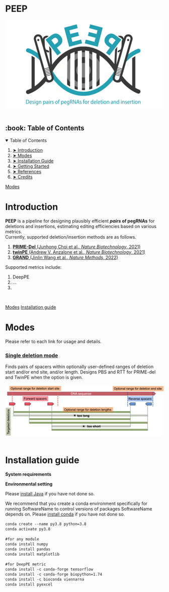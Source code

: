 # PEEP
 ![image](./images/PEEP_logo_demo.png)
  <br /> <br />

<!-- TABLE OF CONTENTS -->
<h2 id="table-of-contents"> :book: Table of Contents</h2>

<details open="open">
  <summary>Table of Contents</summary>
  <ol>
    <li><a href="#Introduction-"> ➤ Introduction</a></li>
    <li><a href="#Modes-"> ➤ Modes</a></li>
    <li><a href="#Installation-guide"> ➤ Installation Guide</a></li>
    <li><a href="#getting-started"> ➤ Getting Started</a></li>
    <li><a href="#references"> ➤ References</a></li>
    <li><a href="#credits"> ➤ Credits</a></li>
  </ol>
</details>

[Modes](#modes-)

# Introduction <br />

**PEEP** is a pipeline for designing plausibly efficient **_pairs_ of pegRNAs** for deletions and insertions, estimating editing efficiencies based on various metrics. <br />
Currently, supported deletion/insertion methods are as follows.
1. [**PRIME-Del** (Junhong Choi et al., _Nature Biotechnology_, 2021)](https://www.nature.com/articles/s41587-021-01025-z)
2. [**twinPE** (Andrew V. Anzalone et al., _Nature Biotechnology_, 2021)](https://www.nature.com/articles/s41587-021-01133-w)
3. [**GRAND** (Jinlin Wang et al., _Nature Methods_, 2022)](https://www.nature.com/articles/s41592-022-01399-1) <br />

Supported metrics include:
1. DeepPE
2. ...
3. 

 <br />


[Modes](#Modes)
[Installation guide](#Installation-guide)


# Modes <br />

Please refer to each link for usage and details.

### **[Single deletion mode](./markdowns/base.md)**　<br>

Finds pairs of spacers within optionally user-defined ranges of deletion start and/or end site, and/or length. Designs PBS and RTT for PRIME-del and TwinPE when the option is given. <br /> <br />
 ![image](./images/Mode_base_white.png)
  <br /> <br />



# Installation guide <br />
**System requirements** <br />

**Environmental setting**

Please [install Java](https://java.com/en/download/help/index_installing.html) if you have not done so.

We recommend that you create a conda environment specifically for running SoftwareName to control versions of packages SoftwareName depends on.
Please [install conda](https://docs.conda.io/projects/conda/en/latest/user-guide/install/index.html) if you have not done so.
```
conda create --name py3.8 python=3.8
conda activate py3.8

#for any module
conda install numpy 
conda install pandas
conda install matplotlib

#for DeepPE metric
conda install -c conda-forge tensorflow
conda install -c conda-forge biopython=1.74
conda install -c bioconda viennarna
conda install pyexcel 
```
